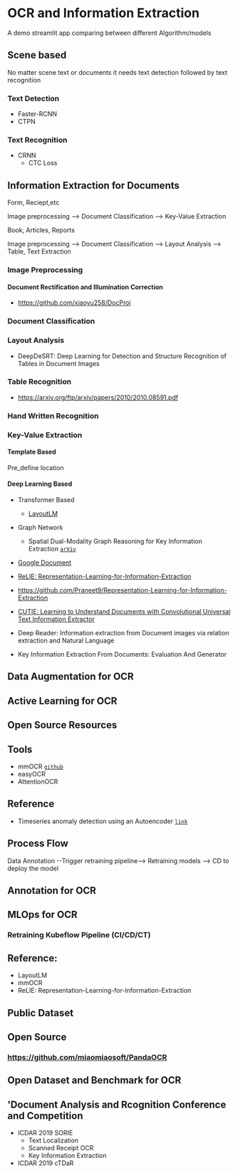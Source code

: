 # OCR and Information Extraction

A demo streamlit app comparing between different Algorithm/models

## Scene based

No matter scene text or documents it needs text detection followed by text recognition 

### Text Detection

* Faster-RCNN
* CTPN

### Text Recognition

* CRNN
  * CTC Loss 


## Information Extraction for Documents

Form, Reciept,etc

Image preprocessing --> Document Classification --> Key-Value Extraction

Book, Articles, Reports

Image preprocessing --> Document Classification --> Layout Analysis --> Table, Text Extraction

### Image Preprocessing

#### Document Rectification and Illumination Correction

* https://github.com/xiaoyu258/DocProj

### Document Classification

### Layout Analysis

* DeepDeSRT: Deep Learning for Detection and Structure Recognition of Tables in Document Images

### Table Recognition

* https://arxiv.org/ftp/arxiv/papers/2010/2010.08591.pdf


### Hand Written Recognition


### Key-Value Extraction

#### Template Based

Pre_define location


#### Deep Learning Based

* Transformer Based
    * [LayoutLM]()
    
* Graph Network
    * Spatial Dual-Modality Graph Reasoning for Key Information Extraction [`arXiv`](https://arxiv.org/abs/2103.14470)

* [Google Document](https://ai.googleblog.com/2020/06/extracting-structured-data-from.html)

* [ReLIE: Representation-Learning-for-Information-Extraction]()

* https://github.com/Praneet9/Representation-Learning-for-Information-Extraction

* [CUTIE: Learning to Understand Documents with Convolutional Universal Text Information Extractor]()

* Deep Reader: Information extraction from Document images via relation extraction and Natural Language

* Key Information Extraction From Documents: Evaluation And Generator


## Data Augmentation for OCR

## Active Learning for OCR

## Open Source Resources



## Tools

* mmOCR [`github`](https://mmocr.readthedocs.io/en/latest/)
* easyOCR
* AttentionOCR

## Reference

* Timeseries anomaly detection using an Autoencoder [`link`](https://keras.io/examples/timeseries/timeseries_anomaly_detection/)




## Process Flow

Data Annotation --Trigger retraining pipeline--> Retraining models --> CD to deploy the model

## Annotation for OCR

## MLOps for OCR

### Retraining Kubeflow Pipeline (CI/CD/CT)



## Reference:
- LayoutLM
- mmOCR
- ReLIE: Representation-Learning-for-Information-Extraction

## Public Dataset

## Open Source

### https://github.com/miaomiaosoft/PandaOCR

## Open Dataset and Benchmark for OCR

## 'Document Analysis and Rcognition Conference and Competition

* ICDAR 2019 SORIE
   * Text Localization
   * Scanned Receipt OCR
   * Key Information Extraction
* ICDAR 2019 cTDaR

